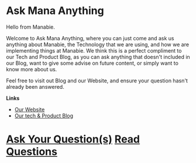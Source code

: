 # Ask Mana Anything

Hello from Manabie.

Welcome to Ask Mana Anything, where you can just come and ask us anything about Manabie, the Technology that we are using, and how we are implementing things at Manabie.
We think this is a perfect compliment to our Tech and Product Blog, as you can ask anything that doesn't included in our Blog, want to give some advise on future content, or simply want to know more about us.

Feel free to visit out Blog and our Website, and ensure your question hasn't already been answered.

**Links**
- [Our Website](https://manabie.com/)
- [Our tech & Product Blog](https://medium.com/@manabie)

# [Ask Your Question(s)](https://github.com/manabie-com/Ask-Mana-Anything/issues/new)     [Read Questions](https://github.com/manabie-com/Ask-Mana-Anything/issues)
